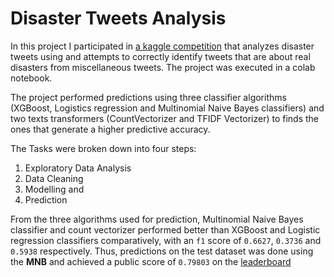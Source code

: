 # Disaster Tweets Analysis
In this project I participated in [a kaggle competition](https://www.kaggle.com/c/nlp-getting-started/leaderboard) that analyzes disaster tweets using and attempts to correctly identify tweets that are about real disasters from miscellaneous tweets. The project was executed in a colab notebook.  

The project performed predictions using three classifier algorithms (XGBoost, Logistics regression and Multinomial Naive Bayes classifiers) and two texts transformers (CountVectorizer and TFIDF Vectorizer) to finds the ones that generate a higher predictive accuracy.

The Tasks were broken down into four steps:  
1. Exploratory Data Analysis
2. Data Cleaning
3. Modelling and
4. Prediction

From the three algorithms used for prediction, Multinomial Naive Bayes classifier and count vectorizer performed better than XGBoost and Logistic regression classifiers comparatively, with an `f1` score of `0.6627`, `0.3736` and `0.5938` respectively. Thus, predictions on the test dataset was done using the **MNB** and achieved a public score of `0.79803` on the [leaderboard](https://www.kaggle.com/c/nlp-getting-started/leaderboard)
